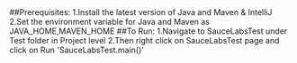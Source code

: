##
##Prerequisites:
1.Install the latest version of Java and Maven & IntelliJ
2.Set the environment variable for Java and Maven as JAVA_HOME,MAVEN_HOME
##To Run:
1.Navigate to SauceLabsTest under Test folder in Project level
2.Then right click on SauceLabsTest page and click on Run 'SauceLabsTest.main()'